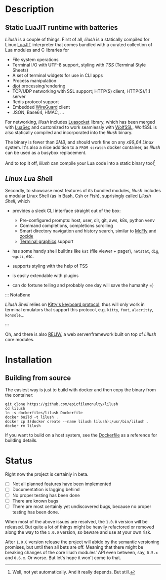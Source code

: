 # Description

## Static LuaJIT runtime with batteries

_Lilush_ is a couple of things. First of all, _lilush_ is a statically
compiled for Linux [LuaJIT](https://luajit.org/) interpreter that comes bundled with a 
curated collection of Lua modules and C libraries for

* File system operations
* Terminal I/O with UTF-8 support, styling with *TSS* (Terminal Style Sheets)
* A set of terminal widgets for use in CLI apps
* Process manipulation
* [djot](https://djot.net/) processing/rendering
* TCP/UDP networking with SSL support; HTTP(S) client, HTTP(S)/1.1 server
* Redis protocol support
* Embedded [WireGuard](https://www.wireguard.com/embedding/) client
* JSON, Base64, HMAC, ...

For networking, _lilush_ includes [Luasocket](https://github.com/lunarmodules/luasocket) library,
which has been merged with [LuaSec](https://github.com/lunarmodules/luasec) and customized 
to work seamlessly with [WolfSSL](https://www.wolfssl.com/).
WolfSSL is also statically compiled and incorporated into the _lilush_ binary.

The binary is fewer than *2MB*, and should work fine on any *x86_64 Linux*
system. It's also a nice addition to a `FROM scratch` docker container, as
_lilush_ can be used as a busybox replacement.

And to top it off, _lilush_ can compile your Lua code into a static binary too![^1]

## *Li*nux *Lu*a *Sh*ell

Secondly, to showcase most features of its bundled modules, 
_lilush_ includes a modular Linux Shell (as in Bash, Csh or Fish), 
suprisingly called _Lilush Shell_, which

* provides a sleek CLI interface straight out of the box:

    * Pre-configured prompts: host, user, dir, git, aws, k8s, python venv
    * Command completions, completions scrolling
    * Smart directory navigation and history search, similar to [McFly](https://github.com/cantino/mcfly) and [zoxide](https://github.com/ajeetdsouza/zoxide)
    * [Terminal graphics](https://sw.kovidgoyal.net/kitty/graphics-protocol/) support

* has some handy shell builtins like `kat` (file viewer + pager), `netstat`, `dig`, `wgcli`, etc.
* supports styling with the help of TSS
* is easily extendable with plugins
* can do fortune telling and probably one day will save the humanity =)

::: NotaBene  

  _Lilush Shell_ relies on [Kitty's keyboard protocol](https://sw.kovidgoyal.net/kitty/keyboard-protocol),
  thus will only work in terminal emulators that support this protocol, e.g. `kitty`, `foot`, `alacritty`, `konsole`...  

:::  

Oh, and there is also [RELIW](https://github.com/epicfilemcnulty/lilush/blob/master/RELIW_README.md), a web server/framework built on top of _Lilush_ core modules.

# Installation

## Building from source

The easiest way is just to build with docker and then copy
the binary from the container:

```
git clone https://github.com/epicfilemcnulty/lilush
cd lilush
ln -s dockerfiles/lilush Dockerfile
docker build -t lilush .
docker cp $(docker create --name lilush lilush):/usr/bin/lilush .
docker rm lilush
```
If you want to build on a host system, see the [Dockerfile](https://github.com/epicfilemcnulty/lilush/blob/master/dockerfiles/lilush)
as a reference for building details.

# Status

Right now the project is certainly in beta. 

- [ ] Not all planned features have been implemented
- [ ] Documentation is lagging behind
- [ ] No proper testing has been done
- [ ] There are known bugs
- [ ] There are most certainly yet undiscovered bugs, because no proper testing has been done.

When most of the above issues are resolved, the `1.0.0` version will be released.
But quite a lot of things might be heavily refactored or removed along the way to the `1.0.0` version,
so beware and use at your own risk.

After `1.0.0` version release the project will abide by the semantic versioning promises,
but until then all bets are off. Meaning that there might be breaking changes of the core 
lilush modules' API even between, say, `0.5.x` and `0.6.x`. Or worse.
But let's hope it won't come to that.



[^1]: Well, not yet automatically. And it really depends. But still.
